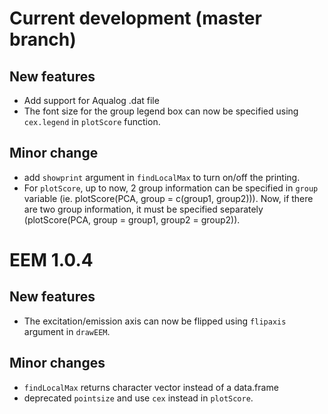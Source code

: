 # Current development (master branch)
## New features
* Add support for Aqualog .dat file
* The font size for the group legend box can now be specified using `cex.legend` in `plotScore` function.
## Minor change
* add `showprint` argument in `findLocalMax` to turn on/off the printing.
* For `plotScore`, up to now, 2 group information can be specified in `group` variable (ie. plotScore(PCA, group = c(group1, group2))). Now, if there are two group information, it must be specified separately (plotScore(PCA, group = group1, group2 = group2)).

# EEM 1.0.4
## New features
* The excitation/emission axis can now be flipped using `flipaxis` argument in `drawEEM`.
## Minor changes
* `findLocalMax` returns character vector instead of a data.frame
* deprecated `pointsize` and use `cex` instead in `plotScore`.

